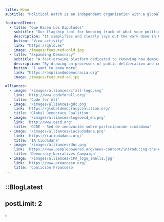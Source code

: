 ```yaml
---
title: Home
subtitle: "Political Watch is an independent organisation with a global outlook, based in Spain. We specialise in research for social change, political advocacy and the development of pro-democratic technology. We Promote public policies that are transparent, participatory, and more effective. Our work imagines the democracy of tomorrow while forging alliances to strengthen the institutions of today."

featuredItems:
  - title: "Qué Hacen Los Diputados"
    subtitle: "Our flagship tool for keeping track of what your political representatives get up to."
    description: "It simplifies and clearly lays out the work done in Congress, and is invaluable for journalists, researchers and NGOs pursuing legislative change. It includes trackers for 41 social issues, as well as an index of parliamentary activity."
    button: "View activity"
    link: "https://qhld.es"
    image: /images/featured-qhld.jpg
  - title: "Expanding Democracy"
    subtitle: "A fast-growing platform dedicated to renewing how democracy works."
    description: "By drawing on processes of public deliberation and collective intelligence, we generate innovative ideas that can be upscaled to improve methods of governance. Our mission is to turn dialogue into concrete policy proposals and build lasting democratic infrastructures. Investing in this initiative means supporting a new democratic ecosystem — one that is resilient, participatory, and equipped to face today’s global challenges."
    button: "I want to know more"
    link: "https://ampliandodemocracia.org"
    image: /images/featured-ad.jpg

alliances:
  - image: '/images/alliances/cfall-logo.svg'
    link: 'http://www.codeforall.org/'
    title: 'Code for All'
  - image: '/images/alliances/gdc.png'
    link: 'https://globaldemocracycoalition.org/'
    title: 'Global Democracy Coalition'
  - image: '/images/alliances/logooecd_en.png'
    link: 'http://www.oecd.org'
    title: 'OCDE - Red de innovación sobre participación ciudadana'
  - image: '/images/alliances/iaciudadana.png'
    link: 'https://iaciudadana.org/'
    title: 'IA Ciudadana'
  - image: '/images/alliances/dnc.png'
    link: 'https://www.peoplepowered.org/news-content/introducing-the-democracy-narratives-campaign'
    title: 'Democracy Narratives Campaign'
  - image: '/images/alliances/CPA_logo_small1.jpg'
    link: 'https://www.proacceso.org/'
    title: 'Coalición Proacceso'
---
```


<hero></hero>

<newsletter light></newsletter>

<banner
  bg="/images/bgbanner.jpg"
  title="The democracy we deserve"
  description="We fight for a fairer world, and we know the only way to get there is by reclaiming and renewing our democracy — a democracy that’s drifted too far from the people it exists to serve.">
</banner>


<featured
  title="Featured projects"
  :featured="featuredItems">
</featured>

<alliances :alliances="alliances"></alliances>

::BlogLatest
---
postLimit: 2
---
::
